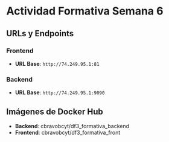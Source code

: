 # Actividad Formativa Semana 6

## URLs y Endpoints

### Frontend
- **URL Base**: `http://74.249.95.1:81`

### Backend
- **URL Base**: `http://74.249.95.1:9090`

## Imágenes de Docker Hub

- **Backend**: cbravobcyt/df3_formativa_backend
- **Frontend**: cbravobcyt/df3_formativa_front